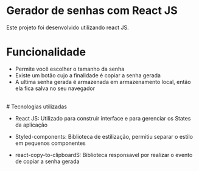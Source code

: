 # Gerador de senhas com React JS
Este projeto foi desenvolvido utilizando react JS. 
<br>

# Funcionalidade
<ul>
  <li>  Permite você escolher o tamanho da senha </li>
  <li>  Existe um botão cujo a finalidade é copiar a senha gerada </li>
  <li>  A ultima senha gerada é armazenada em armazenamento local,
    então ela fica salva no seu navegador </li>
</ul>
<br>
# Tecnologias utilizadas
<ul> <li> React JS: Utilizado para construir interface e para gerenciar os States da aplicação</li> </ul>
<ul> <li> Styled-components: Biblioteca de estilização, permitiu separar o estilo em pequenos componentes</li> </ul>
<ul> <li> react-copy-to-clipboardS: Biblioteca responsavel por realizar o evento de copiar a senha gerada</li> </ul>
